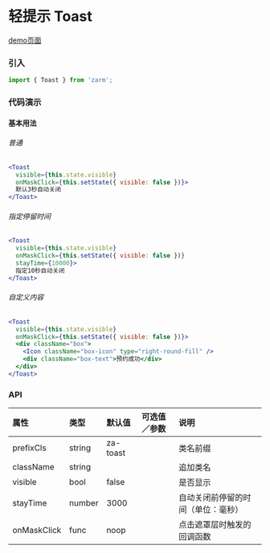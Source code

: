 # 轻提示 Toast

[demo页面](https://zhongantecheng.github.io/zarm/#/toast)

### 引入

```js
import { Toast } from 'zarm';
```

### 代码演示

#### 基本用法

###### 普通
```jsx
<Toast
  visible={this.state.visible}
  onMaskClick={this.setState({ visible: false })}>
  默认3秒自动关闭
</Toast>
```

###### 指定停留时间
```jsx
<Toast
  visible={this.state.visible}
  onMaskClick={this.setState({ visible: false })}
  stayTime={10000}>
  指定10秒自动关闭
</Toast>
```

###### 自定义内容
```jsx
<Toast
  visible={this.state.visible}
  onMaskClick={this.setState({ visible: false })}>
  <div className="box">
    <Icon className="box-icon" type="right-round-fill" />
    <div className="box-text">预约成功</div>
  </div>
</Toast>
```

### API

| 属性 | 类型 | 默认值 | 可选值／参数 | 说明 |
| :--- | :--- | :--- | :--- | :--- |
| prefixCls | string | za-toast | | 类名前缀 |
| className | string | | | 追加类名 |
| visible | bool | false | | 是否显示 |
| stayTime | number | 3000 | | 自动关闭前停留的时间（单位：毫秒） |
| onMaskClick | func | noop | | 点击遮罩层时触发的回调函数 |




